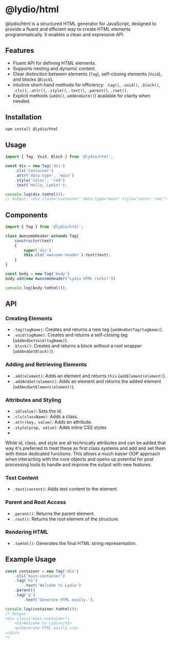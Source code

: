 
# @lydio/html

@lydio/html is a structured HTML generator for JavaScript, designed to provide a fluent and efficient way to create HTML elements programmatically. It enables a clean and expressive API.

## Features

-   Fluent API for defining HTML elements.
-   Supports nesting and dynamic content.
-   Clear distinction between elements (`Tag`), self-closing elements (`Void`), and blocks (`Block`).
-   intuitive short-hand methods for efficiency: `.tag()`, `.void()`, `.block()`, `.cls()`, `.attr()`, `.style()`, `.text()`, `.parent()`, `.root()`.
-   Explicit methods (`addX()`, `addAndGetX()`) available for clarity when needed.

## Installation

```sh
npm install @lydio/html

```

## Usage

```js
import { Tag, Void, Block } from '@lydio/html';

const div = new Tag('div')
    .cls('container')
    .attr('data-type', 'main')
    .style('color', 'red')
    .text('Hello, Lydio!');

console.log(div.toHtml());
// Output: <div class="container" data-type="main" style="color: red;">Hello, Lydio!</div>
```

## Components

```js
import { Tag } from '@lydio/html';

class AwesomeHeader extends Tag{
    constructor(text)
    {
	    super('div')
		this.cls('awesome-header').text(text);
	}
}

const body = new Tag('body')
body.add(new AwesomeHeader("Lydio HTML rocks!"))

console.log(body.toHtml());

```

## API

### Creating Elements

-   `.tag(tagName)`: Creates and returns a new tag (`addAndGetTag(tagName)`).
-   `.void(tagName)`: Creates and returns a self-closing tag (`addAndGetVoid(tagName)`).
-   `.block()`: Creates and returns a block without a root wrapper (`addAndGetBlock()`).

### Adding and Retrieving Elements

-   `.add(element)`: Adds an element and returns `this` (`addElement(element)`).
-   `.addAndGet(element)`: Adds an element and returns the added element (`addAndGetElement(element)`).

### Attributes and Styling

-   `.id(value)`: Sets the id.
-   `.cls(className)`: Adds a class.
-   `.attr(key, value)`: Adds an attribute.
-   `.style(prop, value)`: Adds inline CSS styles
- 
While id, class, and style are all technically attributes and can be added that way it's preferred to treat these as first class systems and add and set them with these dedicated functions. This allows a much easier OOP approach when interacting with the core objects and opens up potential for post processing tools to handle and improve the output with  new features.

### Text Content

-   `.text(content)`: Adds text content to the element.

### Parent and Root Access

-   `.parent()`: Returns the parent element.
-   `.root()`: Returns the root element of the structure.

### Rendering HTML

-   `.toHtml()`: Generates the final HTML string representation.

## Example Usage

```js
const container = new Tag('div')
    .cls('main-container')
    .tag('h1')
        .text('Welcome to Lydio')
    .parent()
    .tag('p')
        .text('Generate HTML easily.');

console.log(container.toHtml());
/* Output:
<div class="main-container">
    <h1>Welcome to Lydio</h1>
    <p>Generate HTML easily.</p>
</div>
*/

```